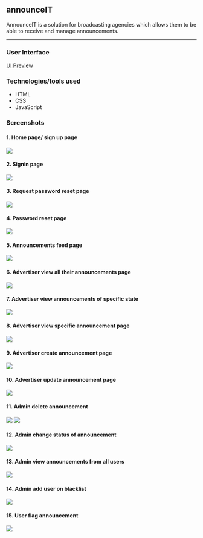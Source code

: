 ## announceIT
AnnounceIT is a solution for broadcasting agencies which allows them to be able to receive and manage announcements.
***

### User Interface
[UI Preview](https://the22mastermind.github.io/announceIT/)

### Technologies/tools used
* HTML
* CSS
* JavaScript

### Screenshots
#### 1. Home page/ sign up page
![](UI/screenshots/index.png)

#### 2. Signin page
![](UI/screenshots/signin.png)

#### 3. Request password reset page
![](UI/screenshots/request-password-reset.png)

#### 4. Password reset page
![](UI/screenshots/password-reset.png)

#### 5. Announcements feed page
![](UI/screenshots/announcements-feed.png)

#### 6. Advertiser view all their announcements page
![](UI/screenshots/advertiser-dashboard.png)

#### 7. Advertiser view announcements of specific state
![](UI/screenshots/advertiser-dashboard.png)

#### 8. Advertiser view specific announcement page
![](UI/screenshots/advertiser-view-specific-announcement.png)

#### 9. Advertiser create announcement page
![](UI/screenshots/advertiser-create-announcement.png)

#### 10. Advertiser update announcement page
![](UI/screenshots/advertiser-update-announcement.png)

#### 11. Admin delete announcement
![](UI/screenshots/admin-dashboard.png)
![](UI/screenshots/admin-delete-announcement.png)

#### 12. Admin change status of announcement
![](UI/screenshots/admin-delete-announcement.png)

#### 13. Admin view announcements from all users
![](UI/screenshots/admin-dashboard.png)

#### 14. Admin add user on blacklist
![](UI/screenshots/admin-blacklist-users.png)

#### 15. User flag announcement
![](UI/screenshots/user-flag-announcement.png)
